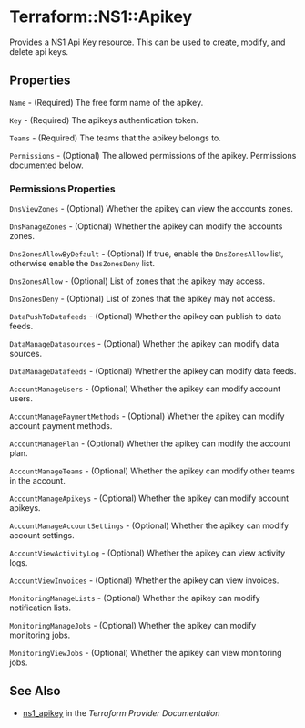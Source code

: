 # Terraform::NS1::Apikey

Provides a NS1 Api Key resource. This can be used to create, modify, and delete api keys.

## Properties

`Name` - (Required) The free form name of the apikey.

`Key` - (Required) The apikeys authentication token.

`Teams` - (Required) The teams that the apikey belongs to.

`Permissions` - (Optional) The allowed permissions of the apikey. Permissions documented below.

### Permissions Properties

`DnsViewZones` - (Optional) Whether the apikey can view the accounts zones.

`DnsManageZones` - (Optional) Whether the apikey can modify the accounts zones.

`DnsZonesAllowByDefault` - (Optional) If true, enable the `DnsZonesAllow` list, otherwise enable the `DnsZonesDeny` list.

`DnsZonesAllow` - (Optional) List of zones that the apikey may access.

`DnsZonesDeny` - (Optional) List of zones that the apikey may not access.

`DataPushToDatafeeds` - (Optional) Whether the apikey can publish to data feeds.

`DataManageDatasources` - (Optional) Whether the apikey can modify data sources.

`DataManageDatafeeds` - (Optional) Whether the apikey can modify data feeds.

`AccountManageUsers` - (Optional) Whether the apikey can modify account users.

`AccountManagePaymentMethods` - (Optional) Whether the apikey can modify account payment methods.

`AccountManagePlan` - (Optional) Whether the apikey can modify the account plan.

`AccountManageTeams` - (Optional) Whether the apikey can modify other teams in the account.

`AccountManageApikeys` - (Optional) Whether the apikey can modify account apikeys.

`AccountManageAccountSettings` - (Optional) Whether the apikey can modify account settings.

`AccountViewActivityLog` - (Optional) Whether the apikey can view activity logs.

`AccountViewInvoices` - (Optional) Whether the apikey can view invoices.

`MonitoringManageLists` - (Optional) Whether the apikey can modify notification lists.

`MonitoringManageJobs` - (Optional) Whether the apikey can modify monitoring jobs.

`MonitoringViewJobs` - (Optional) Whether the apikey can view monitoring jobs.


## See Also

* [ns1_apikey](https://www.terraform.io/docs/providers/ns1/r/apikey.html) in the _Terraform Provider Documentation_